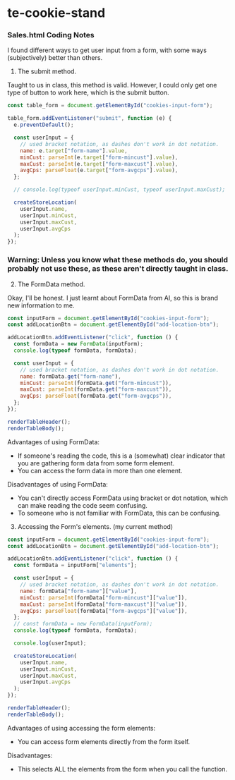 # te-cookie-stand

### Sales.html Coding Notes

I found different ways to get user input from a form, with some ways
(subjectively) better than others.

1. The submit method.

Taught to us in class, this method is valid. However, I could only get one type of button to work here, which is the submit button.

```js
const table_form = document.getElementById("cookies-input-form");

table_form.addEventListener("submit", function (e) {
  e.preventDefault();

  const userInput = {
    // used bracket notation, as dashes don't work in dot notation.
    name: e.target["form-name"].value,
    minCust: parseInt(e.target["form-mincust"].value),
    maxCust: parseInt(e.target["form-maxcust"].value),
    avgCps: parseFloat(e.target["form-avgcps"].value),
  };

  // console.log(typeof userInput.minCust, typeof userInput.maxCust);

  createStoreLocation(
    userInput.name,
    userInput.minCust,
    userInput.maxCust,
    userInput.avgCps
  );
});
```

### Warning: Unless you know what these methods do, you should probably not use these, as these aren't directly taught in class.

2. The FormData method.

Okay, I'll be honest. I just learnt about FormData from AI, so this is brand new information to me.

```js
const inputForm = document.getElementById("cookies-input-form");
const addLocationBtn = document.getElementById("add-location-btn");

addLocationBtn.addEventListener("click", function () {
  const formData = new FormData(inputForm);
  console.log(typeof formData, formData);

  const userInput = {
    // used bracket notation, as dashes don't work in dot notation.
    name: formData.get("form-name"),
    minCust: parseInt(formData.get("form-mincust")),
    maxCust: parseInt(formData.get("form-maxcust")),
    avgCps: parseFloat(formData.get("form-avgcps")),
  };
});

renderTableHeader();
renderTableBody();
```

Advantages of using FormData:

- If someone's reading the code, this is a (somewhat) clear indicator that you are gathering form data from some form element.
- You can access the form data in more than one element.

Disadvantages of using FormData:

- You can't directly access FormData using bracket or dot notation, which can make reading the code seem confusing.
- To someone who is not familiar with FormData, this can be confusing.

3. Accessing the Form's elements. (my current method)

```js
const inputForm = document.getElementById("cookies-input-form");
const addLocationBtn = document.getElementById("add-location-btn");

addLocationBtn.addEventListener("click", function () {
  const formData = inputForm["elements"];

  const userInput = {
    // used bracket notation, as dashes don't work in dot notation.
    name: formData["form-name"]["value"],
    minCust: parseInt(formData["form-mincust"]["value"]),
    maxCust: parseInt(formData["form-maxcust"]["value"]),
    avgCps: parseFloat(formData["form-avgcps"]["value"]),
  };
  // const formData = new FormData(inputForm);
  console.log(typeof formData, formData);

  console.log(userInput);

  createStoreLocation(
    userInput.name,
    userInput.minCust,
    userInput.maxCust,
    userInput.avgCps
  );
});

renderTableHeader();
renderTableBody();
```

Advantages of using accessing the form elements:

- You can access form elements directly from the form itself.

Disadvantages:

- This selects ALL the elements from the form when you call the function.
